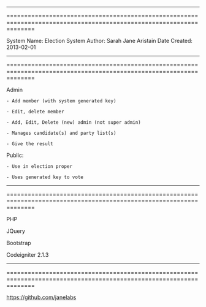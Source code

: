 ***********************
====================================================================================================================

System Name:    Election System
Author:         Sarah Jane Aristain
Date Created:   2013-02-01
***********************
====================================================================================================================

Admin

    - Add member (with system generated key)

    - Edit, delete member

    - Add, Edit, Delete (new) admin (not super admin)

    - Manages candidate(s) and party list(s)

    - Give the result

Public:

    - Use in election proper

    - Uses generated key to vote
***********************
====================================================================================================================

PHP

JQuery

Bootstrap

Codeigniter 2.1.3
 ***********************
====================================================================================================================

https://github.com/janelabs
